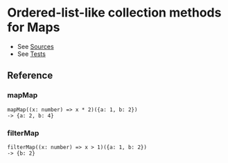 # Ordered-list-like collection methods for Maps

* See [Sources](../src/collections/objects_list_like.ts)
* See [Tests](../test/collections/objects_list_like.spec.ts)

## Reference

### mapMap

```
mapMap((x: number) => x * 2)({a: 1, b: 2})
-> {a: 2, b: 4}
```

### filterMap

```
filterMap((x: number) => x > 1)({a: 1, b: 2})
-> {b: 2}
```


